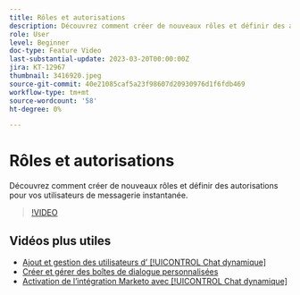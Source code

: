 ```yaml
---
title: Rôles et autorisations
description: Découvrez comment créer de nouveaux rôles et définir des autorisations pour vos utilisateurs de messagerie instantanée.
role: User
level: Beginner
doc-type: Feature Video
last-substantial-update: 2023-03-20T00:00:00Z
jira: KT-12967
thumbnail: 3416920.jpeg
source-git-commit: 40e21085caf5a23f98607d20930976d1f6fdb469
workflow-type: tm+mt
source-wordcount: '58'
ht-degree: 0%

---
```



# Rôles et autorisations

Découvrez comment créer de nouveaux rôles et définir des autorisations pour vos utilisateurs de messagerie instantanée.

>[!VIDEO](https://video.tv.adobe.com/v/3416920/?quality=12&learn=on)

## Vidéos plus utiles

* [Ajout et gestion des utilisateurs d’ [!UICONTROL Chat dynamique] ](user-management.md)
* [Créer et gérer des boîtes de dialogue personnalisées](dialogue-management.md)
* [Activation de l’intégration Marketo avec [!UICONTROL Chat dynamique] ](marketo-integration.md)

